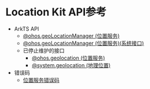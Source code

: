# Location Kit API参考

- ArkTS API
  - [@ohos.geoLocationManager (位置服务)](js-apis-geoLocationManager.md)
  - [@ohos.geoLocationManager (位置服务)(系统接口)](js-apis-geoLocationManager-sys.md)
  - 已停止维护的接口
    - [@ohos.geolocation (位置服务)](js-apis-geolocation.md)
    - [@system.geolocation (地理位置)](js-apis-system-location.md)
- 错误码
  - [位置服务错误码](errorcode-geoLocationManager.md)
